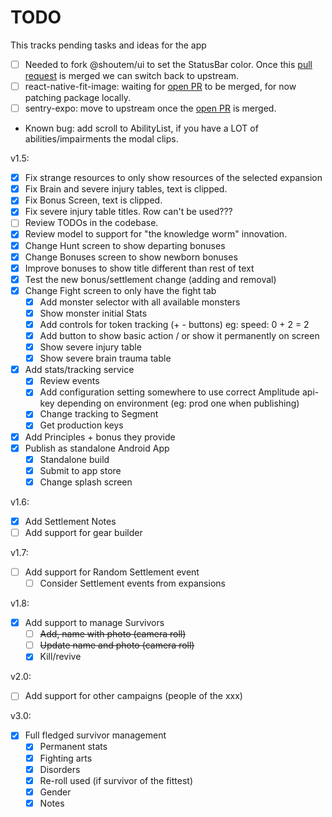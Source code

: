 # TODO

This tracks pending tasks and ideas for the app

- [ ] Needed to fork @shoutem/ui to set the StatusBar color. Once this [pull request](https://github.com/shoutem/ui/pull/386) is merged we can switch back to upstream.
- [ ] react-native-fit-image: waiting for [open PR](https://github.com/huiseoul/react-native-fit-image/pull/81) to be merged, for now patching package locally.
- [ ] sentry-expo: move to upstream once the [open PR](https://github.com/expo/sentry-expo/pull/33) is merged.

- Known bug: add scroll to AbilityList, if you have a LOT of abilities/impairments the modal clips.

v1.5:

- [x] Fix strange resources to only show resources of the selected expansion
- [x] Fix Brain and severe injury tables, text is clipped.
- [x] Fix Bonus Screen, text is clipped.
- [x] Fix severe injury table titles. Row can't be used???
- [ ] Review TODOs in the codebase.
- [x] Review model to support for "the knowledge worm" innovation.
- [x] Change Hunt screen to show departing bonuses
- [x] Change Bonuses screen to show newborn bonuses
- [x] Improve bonuses to show title different than rest of text
- [x] Test the new bonus/settlement change (adding and removal)
- [x] Change Fight screen to only have the fight tab
  - [x] Add monster selector with all available monsters
  - [x] Show monster initial Stats
  - [x] Add controls for token tracking (+ - buttons) eg: speed: 0 + 2 = 2
  - [x] Add button to show basic action / or show it permanently on screen
  - [x] Show severe injury table
  - [x] Show severe brain trauma table
- [x] Add stats/tracking service
  - [x] Review events
  - [x] Add configuration setting somewhere to use correct Amplitude api-key depending on environment (eg: prod one when publishing)
  - [x] Change tracking to Segment
  - [x] Get production keys
- [x] Add Principles + bonus they provide
- [x] Publish as standalone Android App
  - [x] Standalone build
  - [x] Submit to app store
  - [x] Change splash screen

v1.6:

- [x] Add Settlement Notes
- [ ] Add support for gear builder

v1.7:

- [ ] Add support for Random Settlement event
  - [ ] Consider Settlement events from expansions

v1.8:

- [x] Add support to manage Survivors
  - [ ] ~~Add, name with photo (camera roll)~~
  - [ ] ~~Update name and photo (camera roll)~~
  - [x] Kill/revive

v2.0:

- [ ] Add support for other campaigns (people of the xxx)

v3.0:

- [x] Full fledged survivor management
  - [x] Permanent stats
  - [x] Fighting arts
  - [x] Disorders
  - [x] Re-roll used (if survivor of the fittest)
  - [x] Gender
  - [x] Notes

